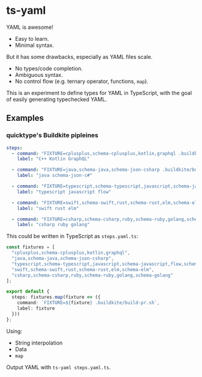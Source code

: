 # ts-yaml

YAML is awesome!

* Easy to learn.
* Minimal syntax.

But it has some drawbacks, especially as YAML files scale.

* No types/code completion.
* Ambiguous syntax.
* No control flow (e.g. ternary operator, functions, `map`).

This is an experiment to define types for YAML in TypeScript, with the goal of easily generating typechecked YAML.

## Examples

### quicktype's Buildkite pipleines

```yaml
steps:
  - command: "FIXTURE=cplusplus,schema-cplusplus,kotlin,graphql .buildkite/build-pr.sh"
    label: "C++ Kotlin GraphQL"

  - command: "FIXTURE=java,schema-java,schema-json-csharp .buildkite/build-pr.sh"
    label: "java schema-json-c#"

  - command: "FIXTURE=typescript,schema-typescript,javascript,schema-javascript,flow,schema-flow,json-ts-csharp .buildkite/build-pr.sh"
    label: "typescript javascript flow"

  - command: "FIXTURE=swift,schema-swift,rust,schema-rust,elm,schema-elm .buildkite/build-pr.sh"
    label: "swift rust elm"

  - command: "FIXTURE=csharp,schema-csharp,ruby,schema-ruby,golang,schema-golang .buildkite/build-pr.sh"
    label: "csharp ruby golang"
```

This could be written in TypeScript as `steps.yaml.ts`:

```typescript
const fixtures = [
  "cplusplus,schema-cplusplus,kotlin,graphql",
  "java,schema-java,schema-json-csharp",
  "typescript,schema-typescript,javascript,schema-javascript,flow,schema-flow,json-ts-csharp",
  "swift,schema-swift,rust,schema-rust,elm,schema-elm",
  "csharp,schema-csharp,ruby,schema-ruby,golang,schema-golang"
];

export default {
  steps: fixtures.map(fixture => ({
    command: `FIXTURE=${fixture} .buildkite/build-pr.sh`,
    label: fixture
  }))
};
```

Using:

* String interpolation
* Data
* `map`

Output YAML with `ts-yaml steps.yaml.ts`.
